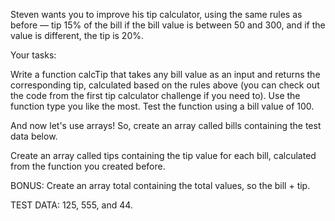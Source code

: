 Steven wants you to improve his tip calculator, using the same rules as before — tip 15% of the bill if the bill value is between 50 and 300, and if the value is different, the tip is 20%.

Your tasks:

Write a function calcTip that takes any bill value as an input and returns the corresponding tip, calculated based on the rules above (you can check out the code from the first tip calculator challenge if you need to). Use the function type you like the most. Test the function using a bill value of 100.

And now let's use arrays! So, create an array called bills containing the test data below.

Create an array called tips containing the tip value for each bill, calculated from the function you created before.

BONUS: Create an array total containing the total values, so the bill + tip.

TEST DATA: 125, 555, and 44.

